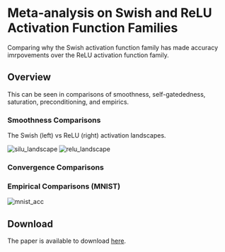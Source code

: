 # Meta-analysis on Swish and ReLU Activation Function Families
Comparing why the Swish activation function family has made accuracy imrpovements over the ReLU activation function family.

## Overview

This can be seen in comparisons of smoothness, self-gatededness, saturation, preconditioning, and empirics. 

### Smoothness Comparisons 

The Swish (left) vs ReLU (right) activation landscapes. 

![silu_landscape](https://github.com/novak-99/ReLU-Family-Swish-Family-Meta-Analysis/assets/78002988/560360ad-9ba6-4df7-8661-19150f9a5338)
![relu_landscape](https://github.com/novak-99/ReLU-Family-Swish-Family-Meta-Analysis/assets/78002988/65f233cb-97e0-4b10-91a1-863da5b3a1af)

### Convergence Comparisons

### Empirical Comparisons (MNIST)

![mnist_acc](https://github.com/novak-99/ReLU-Family-Swish-Family-Meta-Analysis/assets/78002988/28496880-d48b-4e76-b79d-98b1bc1f1ae6)

## Download 

The paper is available to download [here](https://github.com/novak-99/ReLU-Family-Swish-Family-Meta-Analysis/files/13199594/Swish_Fam_vs_ReLU_Fam.pdf). 
